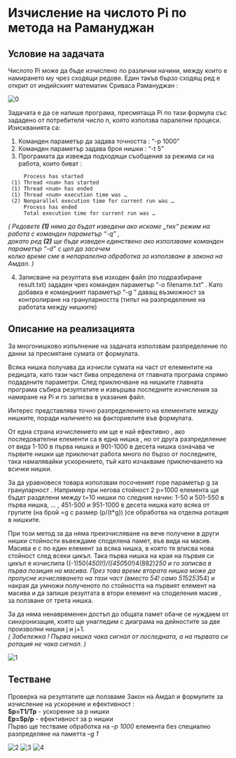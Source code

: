 # Изчисление на числото Pi по метода на Рамануджан
 
## Условие на задачата
Числото Pi може да бъде изчислено по различни начини, между които е намирането му чрез  сходящи редове. Един такъв бързо сходящ ред  е открит от индийският математик Сриваса Рамануджан :

![0](https://user-images.githubusercontent.com/89635038/131673611-b240f214-50c9-4250-b645-ef080873faf3.png)

Задачата е да се напише програма, пресмятаща Pi по тази формула със зададено от потребителя число n, която използва паралелни процеси.<br>
Изискванията са:
1. Команден параметър да задава точността :  “-p 1000”
2. Команден параметър задава броя нишки : “-t 5”
3. Програмата да извежда подходящи съобщения за режима си на работа, които биват :
```
     Process has started
 (1) Thread <num> has started
 (1) Thread <num> has ended 
 (1) Thread <num> execution time was …
 (2) Nonparallel execution time for current run was …
     Process has ended
     Total execution time for current run was …
```
*(  Редовете **(1)** няма да бъдат изведени ако искаме „тих“ режим на работа с команден параметър  “-q” ,<br>
докато ред  **(2)** ще бъде изведен единствено ако използваме команден параметър “-d” с цел да засечем <br>
колко време сме в непаралелна обработка за използване в закона на Амдал. )*<br>

4. Записване на резултата във изходен файл (по подразбиране result.txt) зададен чрез команден параметър “-o filename.txt” .
Като добавка е командният параметър “-g <number>” даващ възможност за контролиране на грануларността (типът на разпределение на работата между нишките)

## Описание на реализацията
За многонишково изпълнение на задачата използвам разпределение по данни за пресмятане сумата от формулата. <br>
 
Всяка нишка получава да изчисли сумата на част от елементите на редицата, като тази част бива определена от главната програма спрямо подадените параметри. След приключване на нишките главната програма събира резултатите и извършва последните изчисления за намиране на Pi и го записва в указания файл.<br>
 
Интерес представлява точно разпределението на елементите между нишките, поради наличието на факториелите във формулата.<br>
 
От една страна изчислението им ще е най ефективно , ако последователни елементи са в една нишка , но от друга разпределение от вида 1-100 в първа нишка и 901-1000 в десета нишка означава че първите нишки ще приключат работа много по бързо от последните, така намалявайки ускорението, тъй като изчакваме приключването на всички нишки.<br>
 
За да уравновеся товара използвам посоченият горе параметър g за грануларност . Например при негова стойност 2  p=1000 елемента ще бъдат разделени между t=10 нишки по следния начин: 1-50 и 501-550 в първа нишка, … , 451-500 и 951-1000 в десета нишка  като всяка от групите (на брой =g с размер (p/(t*g)) )се обработва на отделна ротация в нишките.<br> 
 
При този метод за да няма преизчисляване на вече получени в други нишки стойности въвеждаме споделена памет, във вида на масив.    Масива е с по един елемент за всяка нишка, в която тя вписва нова стойност след всеки цикъл. Така първа нишка на края на първия си цикъл е изчислила    ((-1)50(4*50)!)/((450*50!)4(882)2*50 и го записва в първа позиция на масива. През това време втората нишка може да пропусне изчисляването на тази част (вместо 54! само 51*52*53*54) и накрая да умножи полученото по стойността на първият елемент на масива и да запише резултата в втори елемент на споделения масив , за ползване от трета нишка.<br>
 
За да няма ненавременен достъп до общата памет обаче се нуждаем от синхронизация, която ще унагледим с диаграма на дейностите за две произволни нишки j и  j+1. <br>
*( Забележка ! Първа нишка  чака сигнал от последната, а на първата си ротация не чака сигнал. )*

![1](https://user-images.githubusercontent.com/89635038/131673621-c81938f7-7d28-4446-98d5-a36635385dce.png)
 
## Тестване
Проверка на резултатите ще ползваме Закон на Амдал и формулите за изчисление на ускорение и ефективност :<br>
**Sp=T1/Tp**   - ускорение за р нишки <br>
**Ep=Sp/p**    - ефективност за р нишки<br>
Първо ще тестваме обработка на *–р 1000* елемента без специално разпределяне на паметта *–g 1*

![2](https://user-images.githubusercontent.com/89635038/131673633-cca89b47-b8f0-48d0-bc62-85b961041b31.png)
![3](https://user-images.githubusercontent.com/89635038/131673648-64a4185f-4333-45ff-8415-c270486f495d.png)
![4](https://user-images.githubusercontent.com/89635038/131673653-71e4ebc5-06f6-4934-aea9-3177bd2454b0.png)
